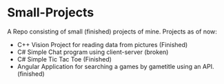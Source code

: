 # Small-Projects
A Repo consisting of small (finished) projects of mine.
Projects as of now:
- C++ Vision Project for reading data from pictures (Finished)
- C# Simple Chat program using client-server (broken)
- C# Simple Tic Tac Toe (Finished)
- Angular Application for searching a games by gametitle using an API.	    (finished)

